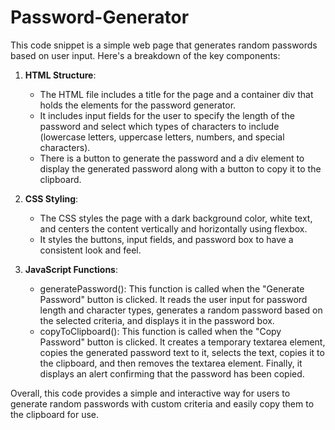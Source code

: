 # Password-Generator

This code snippet is a simple web page that generates random passwords based on user input. Here's a breakdown of the key components:

1. **HTML Structure**:
   - The HTML file includes a title for the page and a container div that holds the elements for the password generator.
   - It includes input fields for the user to specify the length of the password and select which types of characters to include (lowercase letters, uppercase letters, numbers, and special characters).
   - There is a button to generate the password and a div element to display the generated password along with a button to copy it to the clipboard.

2. **CSS Styling**:
   - The CSS styles the page with a dark background color, white text, and centers the content vertically and horizontally using flexbox.
   - It styles the buttons, input fields, and password box to have a consistent look and feel.

3. **JavaScript Functions**:
   - generatePassword(): This function is called when the "Generate Password" button is clicked. It reads the user input for password length and character types, generates a random password based on the selected criteria, and displays it in the password box.
   - copyToClipboard(): This function is called when the "Copy Password" button is clicked. It creates a temporary textarea element, copies the generated password text to it, selects the text, copies it to the clipboard, and then removes the textarea element. Finally, it displays an alert confirming that the password has been copied.

Overall, this code provides a simple and interactive way for users to generate random passwords with custom criteria and easily copy them to the clipboard for use.

